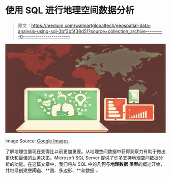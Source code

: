 # 使用 SQL 进行地理空间数据分析

> 原文：<https://medium.com/walmartglobaltech/geospatial-data-analysis-using-sql-3bf3b5f38d51?source=collection_archive---------0----------------------->

![](img/9eb1af7450eeddb7f74e7b23d87f869c.png)

Image Source: [Google Images](https://geospatialmedia.s3.amazonaws.com/wp-content/uploads/2019/08/olivia-diaz.jpg)

了解地理位置现在变得比以前更加重要。从地理空间数据中获得洞察力有助于做出更快和最佳的业务决策。Microsoft SQL Server 提供了许多支持地理空间数据分析的功能。在这篇文章中，我们将从 SQL 中的**几何与地理数据** **类型**的概述开始，并继续创建**空间点**、**圆、多边形、**和数据…